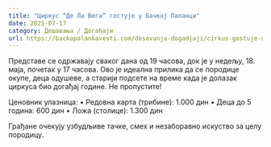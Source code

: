 ```yaml
---
title: "Циркус “Де Ла Вега” гостује у Бачкој Паланци"
date: 2025-07-17
category: Дешавања / Догађаји
url: https://backapalankavesti.com/desavanja-dogadjaji/cirkus-gostuje-u-backoj-palanci/
---
```


Представе се одржавају сваког дана од 19 часова, док је у недељу, 18. маја, почетак у 17 часова. Ово је идеална прилика да се породице окупе, деца одушеве, а старији подсете на време када је долазак циркуса био догађај године. Не пропустите!

Ценовник улазница:
• Редовна карта (трибине): 1.000 дин
• Деца до 5 година: 600 дин
• Ложа (столице): 1.300 дин

Грађане очекују узбудљиве тачке, смех и незаборавно искуство за целу породицу.
